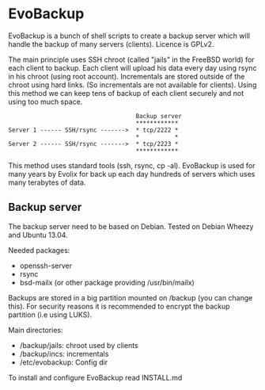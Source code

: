 EvoBackup
=========

EvoBackup is a bunch of shell scripts to create a backup server which will
handle the backup of many servers (clients). Licence is GPLv2.

The main principle uses SSH chroot (called "jails" in the FreeBSD
world) for each client to backup. Each client will upload his data every day
using rsync in his chroot (using root account).
Incrementals are stored outside of the chroot using hard links. (So incrementals
are not available for clients). Using this method we can keep tens of backup of
each client securely and not using too much space.

```
                                    Backup server
                                    ************
Server 1 ------ SSH/rsync ------->  * tcp/2222 *
                                    *          *
Server 2 ------ SSH/rsync ------->  * tcp/2223 *
                                    ************
```

This method uses standard tools (ssh, rsync, cp -al). EvoBackup is used for
many years by Evolix for back up each day hundreds of servers which uses many
terabytes of data.

Backup server
-------------

The backup server need to be based on Debian. Tested on Debian Wheezy and
Ubuntu 13.04.

Needed packages:

* openssh-server
* rsync
* bsd-mailx (or other package providing /usr/bin/mailx)

Backups are stored in a big partition mounted on /backup (you can change this).
For security reasons it is recommended to encrypt the backup partition (i.e
using LUKS).

Main directories:

* /backup/jails: chroot used by clients
* /backup/incs: incrementals
* /etc/evobackup: Config dir

To install and configure EvoBackup read INSTALL.md